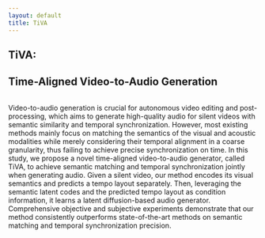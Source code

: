 ```yaml
---
layout: default
title: TiVA
---
```


<div class="post">
	<h2 class="pageTitle">TiVA:</h2>
	<h2 class="pageTitle">Time-Aligned Video-to-Audio Generation</h2>
    <p align="center">
	<img src="{{ '/assets/img/arch_Tiva.png' | relative_url }}" alt="">
    </p>
	<p>Video-to-audio generation is crucial for autonomous video editing and post-processing, which aims to generate high-quality audio for silent videos with semantic similarity and temporal synchronization. However, most existing methods mainly focus on matching the semantics of the visual and acoustic modalities while merely considering their temporal alignment in a coarse granularity, thus failing to achieve precise synchronization on time. In this study, we propose a novel time-aligned video-to-audio generator, called TiVA, to achieve semantic matching and temporal synchronization jointly when generating audio. Given a silent video, our method encodes its visual semantics and predicts a tempo layout separately. Then, leveraging the semantic latent codes and the predicted tempo layout as condition information, it learns a latent diffusion-based audio generator. Comprehensive objective and subjective experiments demonstrate that our method consistently outperforms state-of-the-art methods on semantic matching and temporal synchronization precision.</p>
</div>
